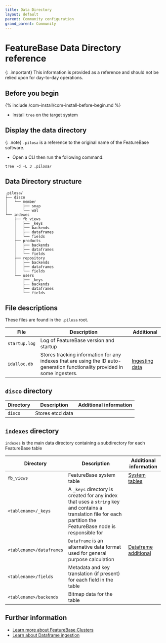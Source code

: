 ```yaml
---
title: Data Directory
layout: default
parent: Community configuration
grand_parent: Community
---
```


# FeatureBase Data Directory reference

{: .important}
This information is provided as a reference and should not be relied upon for day-to-day operations.

## Before you begin

{% include /com-install/com-install-before-begin.md %}
* Install `tree` on the target system

## Display the data directory

{: .note}
`.pilosa` is a reference to the original name of the FeatureBase software.

* Open a CLI then run the following command:

```
tree -d -L 3 .pilosa/
```

## Data Directory structure

```
.pilosa/
├── disco
│   └── member
│       ├── snap
│       └── wal
└── indexes
    ├── fb_views
    │   ├── _keys
    │   ├── backends
    │   ├── dataframes
    │   └── fields
    ├── products
    │   ├── backends
    │   ├── dataframes
    │   └── fields
    ├── repository
    │   ├── backends
    │   ├── dataframes
    │   └── fields
    └── users
        ├── _keys
        ├── backends
        ├── dataframes
        └── fields
```

## File descriptions

These files are found in the `.pilosa` root.

| File | Description | Additional |
|---|---|---|
| `startup.log` | Log of FeatureBase version and startup |  |
| `idalloc.db` | Stores tracking information for any indexes that are using the ID auto-generation functionality provided in some ingesters. | [Ingesting data](/docs/community/com-ingest/com-ingest-manage) |

## `disco` directory

| Directory | Description | Additional information |
|---|---|---|
| `disco` | Stores etcd data |  |

## `indexes` directory

`indexes` is the main data directory containing a subdirectory for each FeatureBase table

| Directory | Description | Additional information |
|---|---|---|
| `fb_views` | FeatureBase system table | [System tables](/docs/sql-guide/system-tables/system-tables-home) |
| `<tablename>/_keys` |  A `_keys` directory is created for any index that uses a `string` key and contains a translation file for each partition the FeatureBase node is responsible for |  |
| `<tablename>/dataframes`| `Dataframe` is an alternative data format used for general purpose calculation | [Dataframe additional](#dataframe-additional) |
| `<tablename>/fields` | Metadata and key translation (if present) for each field in the table |  |
| `<tablename>/backends` | Bitmap data for the table |  |

## Further information

* [Learn more about FeatureBase Clusters](/docs/community/com-cluster/com-cluster-manage)
* [Learn about Dataframe ingestion](/docs/community/com-ingest/old-ingest-dataframe)
